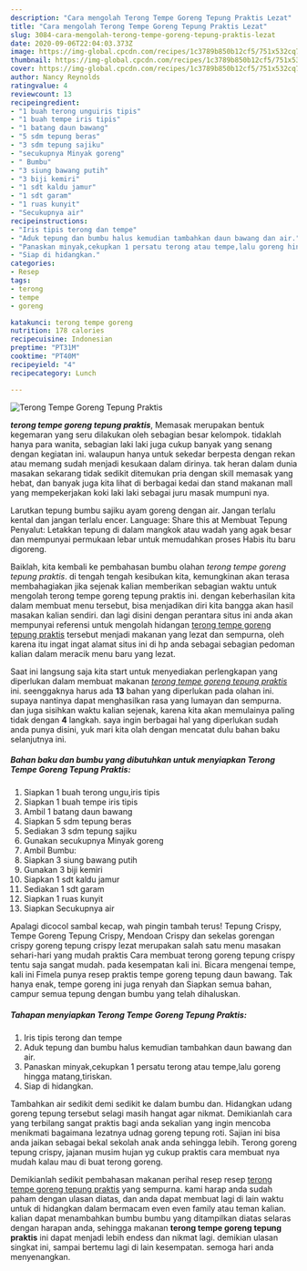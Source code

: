 ```yaml
---
description: "Cara mengolah Terong Tempe Goreng Tepung Praktis Lezat"
title: "Cara mengolah Terong Tempe Goreng Tepung Praktis Lezat"
slug: 3084-cara-mengolah-terong-tempe-goreng-tepung-praktis-lezat
date: 2020-09-06T22:04:03.373Z
image: https://img-global.cpcdn.com/recipes/1c3789b850b12cf5/751x532cq70/terong-tempe-goreng-tepung-praktis-foto-resep-utama.jpg
thumbnail: https://img-global.cpcdn.com/recipes/1c3789b850b12cf5/751x532cq70/terong-tempe-goreng-tepung-praktis-foto-resep-utama.jpg
cover: https://img-global.cpcdn.com/recipes/1c3789b850b12cf5/751x532cq70/terong-tempe-goreng-tepung-praktis-foto-resep-utama.jpg
author: Nancy Reynolds
ratingvalue: 4
reviewcount: 13
recipeingredient:
- "1 buah terong unguiris tipis"
- "1 buah tempe iris tipis"
- "1 batang daun bawang"
- "5 sdm tepung beras"
- "3 sdm tepung sajiku"
- "secukupnya Minyak goreng"
- " Bumbu"
- "3 siung bawang putih"
- "3 biji kemiri"
- "1 sdt kaldu jamur"
- "1 sdt garam"
- "1 ruas kunyit"
- "Secukupnya air"
recipeinstructions:
- "Iris tipis terong dan tempe"
- "Aduk tepung dan bumbu halus kemudian tambahkan daun bawang dan air."
- "Panaskan minyak,cekupkan 1 persatu terong atau tempe,lalu goreng hingga matang,tiriskan."
- "Siap di hidangkan."
categories:
- Resep
tags:
- terong
- tempe
- goreng

katakunci: terong tempe goreng 
nutrition: 178 calories
recipecuisine: Indonesian
preptime: "PT31M"
cooktime: "PT40M"
recipeyield: "4"
recipecategory: Lunch

---
```



![Terong Tempe Goreng Tepung Praktis](https://img-global.cpcdn.com/recipes/1c3789b850b12cf5/751x532cq70/terong-tempe-goreng-tepung-praktis-foto-resep-utama.jpg)

<b><i>terong tempe goreng tepung praktis</i></b>, Memasak merupakan bentuk kegemaran yang seru dilakukan oleh sebagian besar kelompok. tidaklah hanya para wanita, sebagian laki laki juga cukup banyak yang senang dengan kegiatan ini. walaupun hanya untuk sekedar berpesta dengan rekan atau memang sudah menjadi kesukaan dalam dirinya. tak heran dalam dunia masakan sekarang tidak sedikit ditemukan pria dengan skill memasak yang hebat, dan banyak juga kita lihat di berbagai kedai dan stand makanan mall yang mempekerjakan koki laki laki sebagai juru masak mumpuni nya.

Larutkan tepung bumbu sajiku ayam goreng dengan air. Jangan terlalu kental dan jangan terlalu encer. Language: Share this at Membuat Tepung Penyalut: Letakkan tepung di dalam mangkok atau wadah yang agak besar dan mempunyai permukaan lebar untuk memudahkan proses Habis itu baru digoreng.

Baiklah, kita kembali ke pembahasan bumbu olahan <i>terong tempe goreng tepung praktis</i>. di tengah tengah kesibukan kita, kemungkinan akan terasa membahagiakan jika sejenak kalian memberikan sebagian waktu untuk mengolah terong tempe goreng tepung praktis ini. dengan keberhasilan kita dalam membuat menu tersebut, bisa menjadikan diri kita bangga akan hasil masakan kalian sendiri. dan lagi disini dengan perantara situs ini anda akan mempunyai referensi untuk mengolah hidangan <u>terong tempe goreng tepung praktis</u> tersebut menjadi makanan yang lezat dan sempurna, oleh karena itu ingat ingat alamat situs ini di hp anda sebagai sebagian pedoman kalian dalam meracik menu baru yang lezat.


Saat ini langsung saja kita start untuk menyediakan perlengkapan yang diperlukan dalam membuat makanan <u><i>terong tempe goreng tepung praktis</i></u> ini. seenggaknya harus ada <b>13</b> bahan yang diperlukan pada olahan ini. supaya nantinya dapat menghasilkan rasa yang lumayan dan sempurna. dan juga sisihkan waktu kalian sejenak, karena kita akan memulainya paling tidak dengan <b>4</b> langkah. saya ingin berbagai hal yang diperlukan sudah anda punya disini, yuk mari kita olah dengan mencatat dulu bahan baku selanjutnya ini.

<!--inarticleads1-->

##### Bahan baku dan bumbu yang dibutuhkan untuk menyiapkan Terong Tempe Goreng Tepung Praktis:

1. Siapkan 1 buah terong ungu,iris tipis
1. Siapkan 1 buah tempe iris tipis
1. Ambil 1 batang daun bawang
1. Siapkan 5 sdm tepung beras
1. Sediakan 3 sdm tepung sajiku
1. Gunakan secukupnya Minyak goreng
1. Ambil  Bumbu:
1. Siapkan 3 siung bawang putih
1. Gunakan 3 biji kemiri
1. Siapkan 1 sdt kaldu jamur
1. Sediakan 1 sdt garam
1. Siapkan 1 ruas kunyit
1. Siapkan Secukupnya air


Apalagi dicocol sambal kecap, wah pingin tambah terus! Tepung Crispy, Tempe Goreng Tepung Crispy, Mendoan Crispy dan sekelas gorengan crispy goreng tepung crispy lezat merupakan salah satu menu masakan sehari-hari yang mudah praktis Cara membuat terong goreng tepung crispy tentu saja sangat mudah. pada kesempatan kali ini. Bicara mengenai tempe, kali ini Fimela punya resep praktis tempe goreng tepung daun bawang. Tak hanya enak, tempe goreng ini juga renyah dan Siapkan semua bahan, campur semua tepung dengan bumbu yang telah dihaluskan. 

<!--inarticleads2-->

##### Tahapan menyiapkan Terong Tempe Goreng Tepung Praktis:

1. Iris tipis terong dan tempe
1. Aduk tepung dan bumbu halus kemudian tambahkan daun bawang dan air.
1. Panaskan minyak,cekupkan 1 persatu terong atau tempe,lalu goreng hingga matang,tiriskan.
1. Siap di hidangkan.


Tambahkan air sedikit demi sedikit ke dalam bumbu dan. Hidangkan udang goreng tepung tersebut selagi masih hangat agar nikmat. Demikianlah cara yang terbilang sangat praktis bagi anda sekalian yang ingin mencoba menikmati bagaimana lezatnya udnag goreng tepung roti. Sajian ini bisa anda jaikan sebagai bekal sekolah anak anda sehingga lebih. Terong goreng tepung crispy, jajanan musim hujan yg cukup praktis cara membuat nya mudah kalau mau di buat terong goreng. 

Demikianlah sedikit pembahasan makanan perihal resep resep <u>terong tempe goreng tepung praktis</u> yang sempurna. kami harap anda sudah paham dengan ulasan diatas, dan anda dapat membuat lagi di lain waktu untuk di hidangkan dalam bermacam even even family atau teman kalian. kalian dapat menambahkan bumbu bumbu yang ditampilkan diatas selaras dengan harapan anda, sehingga makanan <b>terong tempe goreng tepung praktis</b> ini dapat menjadi lebih endess dan nikmat lagi. demikian ulasan singkat ini, sampai bertemu lagi di lain kesempatan. semoga hari anda menyenangkan.
